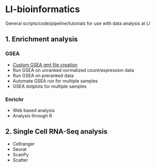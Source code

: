 # LI-bioinformatics
General scripts/code/pipeline/tutorials for use with data analysis at LI

## 1. Enrichment analysis
### GSEA
- [Custom GSEA gmt file creation](EnrichmentAnalysis/custom-gmt)
- Run GSEA on unranked normalized count/expression data
- Run GSEA on preranked data
- Automate GSEA run for multiple samples
- GSEA dotplots for multiple samples

### Enrichr
- Web based analysis
- Analysis through R

## 2. Single Cell RNA-Seq analysis
- Cellranger
- Seurat
- ScanPy
- Scatter
